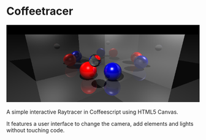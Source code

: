 Coffeetracer
============

![](https://raw.githubusercontent.com/johannhof/coffeetracer/master/example.png)

A simple interactive Raytracer in Coffeescript using HTML5 Canvas.

It features a user interface to change the camera, add elements and lights without touching code.
